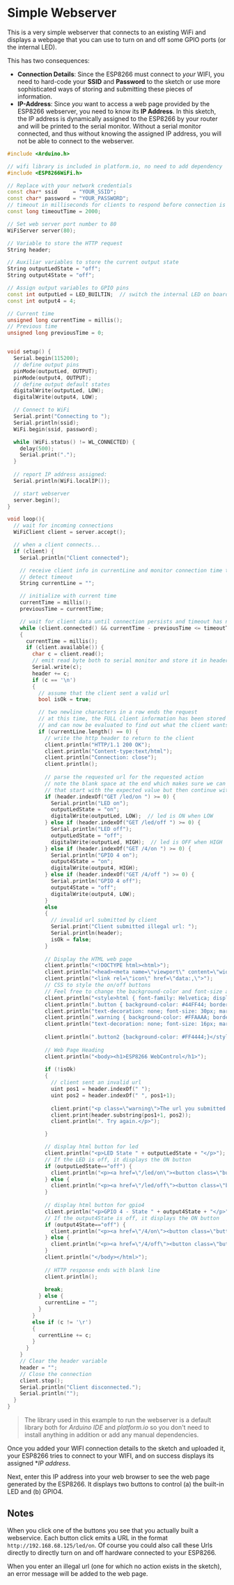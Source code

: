 # Simple Webserver

This is a very simple webserver that connects to an existing WiFi and displays a webpage that you can use to turn on and off some GPIO ports (or the internal LED).

This has two consequences:

* **Connection Details**: Since the ESP8266 must connect to *your* WIFI, you need to hard-code your **SSID** and **Password** to the sketch or use more sophisticated ways of storing and submitting these pieces of information.
* **IP-Address**: Since *you* want to access a web page provided by the ESP8266 webserver, you need to know its **IP Address**. In this sketch, the IP address is dynamically assigned to the ESP8266 by your router and will be printed to the serial monitor. Without a serial monitor connected, and thus without knowing the assigned IP address, you will not be able to connect to the webserver.

```c++
#include <Arduino.h>

// wifi library is included in platform.io, no need to add dependency
#include <ESP8266WiFi.h>

// Replace with your network credentials
const char* ssid     = "YOUR_SSID";
const char* password = "YOUR_PASSWORD";
// timeout in milliseconds for clients to respond before connection is dropped
const long timeoutTime = 2000;

// Set web server port number to 80
WiFiServer server(80);

// Variable to store the HTTP request
String header;

// Auxiliar variables to store the current output state
String outputLedState = "off";
String output4State = "off";

// Assign output variables to GPIO pins
const int outputLed = LED_BUILTIN;  // switch the internal LED on board (note that it lights up in OFF state)
const int output4 = 4;

// Current time
unsigned long currentTime = millis();
// Previous time
unsigned long previousTime = 0; 


void setup() {
  Serial.begin(115200);
  // define output pins
  pinMode(outputLed, OUTPUT);
  pinMode(output4, OUTPUT);
  // define output default states
  digitalWrite(outputLed, LOW);
  digitalWrite(output4, LOW);

  // Connect to WiFi
  Serial.print("Connecting to ");
  Serial.println(ssid);
  WiFi.begin(ssid, password);

  while (WiFi.status() != WL_CONNECTED) {
    delay(500);
    Serial.print(".");
  }
  
  // report IP address assigned:
  Serial.println(WiFi.localIP());

  // start webserver
  server.begin();
}

void loop(){
  // wait for incoming connections
  WiFiClient client = server.accept();   

  // when a client connects...
  if (client) { 
    Serial.println("Client connected");   

    // receive client info in currentLine and monitor connection time to
    // detect timeout     
    String currentLine = ""; 

    // initialize with current time       
    currentTime = millis();
    previousTime = currentTime;

    // wait for client data until connection persists and timeout has not been reached
    while (client.connected() && currentTime - previousTime <= timeoutTime) 
    { 
      currentTime = millis();         
      if (client.available()) {    
        char c = client.read();   
        // emit read byte both to serial monitor and store it in header
        Serial.write(c);   
        header += c;
        if (c == '\n') 
        {        
          // assume that the client sent a valid url
          bool isOk = true;

          // two newline characters in a row ends the request
          // at this time, the FULL client information has been stored in header
          // and can now be evaluated to find out what the client wants from us
          if (currentLine.length() == 0) {
            // write the http header to return to the client
            client.println("HTTP/1.1 200 OK");
            client.println("Content-type:text/html");
            client.println("Connection: close");
            client.println();
            
            // parse the requested url for the requested action
            // note the blank space at the end which makes sure we can detect invalid urls
            // that start with the expected value but then continue with something else
            if (header.indexOf("GET /led/on ") >= 0) {
              Serial.println("LED on");
              outputLedState = "on";
              digitalWrite(outputLed, LOW);  // led is ON when LOW
            } else if (header.indexOf("GET /led/off ") >= 0) {
              Serial.println("LED off");
              outputLedState = "off";
              digitalWrite(outputLed, HIGH);  // led is OFF when HIGH
            } else if (header.indexOf("GET /4/on ") >= 0) {
              Serial.println("GPIO 4 on");
              output4State = "on";
              digitalWrite(output4, HIGH);
            } else if (header.indexOf("GET /4/off ") >= 0) {
              Serial.println("GPIO 4 off");
              output4State = "off";
              digitalWrite(output4, LOW);
            }
            else
            {
              // invalid url submitted by client
              Serial.print("Client submitted illegal url: ");
              Serial.println(header);
              isOk = false;
            }
            
            // Display the HTML web page
            client.println("<!DOCTYPE html><html>");
            client.println("<head><meta name=\"viewport\" content=\"width=device-width, initial-scale=1\">");
            client.println("<link rel=\"icon\" href=\"data:,\">");
            // CSS to style the on/off buttons 
            // Feel free to change the background-color and font-size attributes to fit your preferences
            client.println("<style>html { font-family: Helvetica; display: inline-block; margin: 0px auto; text-align: center;}");
            client.println(".button { background-color: #44FF44; border: none; color: white; padding: 16px 40px;");
            client.println("text-decoration: none; font-size: 30px; margin: 2px; cursor: pointer;}");
            client.println(".warning { background-color: #FFAAAA; border: black; color: white; padding: 16px 40px;");
            client.println("text-decoration: none; font-size: 16px; margin: 2px;}");
            
            client.println(".button2 {background-color: #FF4444;}</style></head>");
            
            // Web Page Heading
            client.println("<body><h1>ESP8266 WebControl</h1>");
            
            if (!isOk)
            {
              // client sent an invalid url
              uint pos1 = header.indexOf(" ");
              uint pos2 = header.indexOf(" ", pos1+1);
              
              client.print("<p class=\"warning\">The url you submitted does not exist: ");
              client.print(header.substring(pos1+1, pos2));
              client.println(". Try again.</p>");

            }

            // display html button for led 
            client.println("<p>LED State " + outputLedState + "</p>");
            // If the LED is off, it displays the ON button       
            if (outputLedState=="off") {
              client.println("<p><a href=\"/led/on\"><button class=\"button\">TURN ON</button></a></p>");
            } else {
              client.println("<p><a href=\"/led/off\"><button class=\"button button2\">TURN OFF</button></a></p>");
            } 
               
            // display html button for gpio4 
            client.println("<p>GPIO 4 - State " + output4State + "</p>");
            // If the output4State is off, it displays the ON button       
            if (output4State=="off") {
              client.println("<p><a href=\"/4/on\"><button class=\"button\">TURN ON</button></a></p>");
            } else {
              client.println("<p><a href=\"/4/off\"><button class=\"button button2\">TURN OFF</button></a></p>");
            }
            client.println("</body></html>");
            
            // HTTP response ends with blank line
            client.println();
            
            break;
          } else { 
            currentLine = "";
          }
        } 
        else if (c != '\r') 
        {  
          currentLine += c;     
        }
      }
    }
    // Clear the header variable
    header = "";
    // Close the connection
    client.stop();
    Serial.println("Client disconnected.");
    Serial.println("");
  }
}
```

> The library used in this example to run the webserver is a default library both for *Arduino IDE* and *platform.io*  so you don't need to install anything in addition or add any manual dependencies.

Once you added your WIFI connection details to the sketch and uploaded it, your ESP8266 tries to connect to your WIFI, and on success displays its assigned **IP address*.

Next, enter this IP address into your web browser to see the web page generated by the ESP8266. It displays two buttons to control (a) the built-in LED and (b) GPIO4.

## Notes

When you click one of the buttons you see that you actually built a webservice. Each button click emits a URL in the format `http://192.168.68.125/led/on`. Of course you could also call these Urls directly to directly turn on and off hardware connected to your ESP8266.

When you enter an illegal url (one for which no action exists in the sketch), an error message will be added to the web page.





